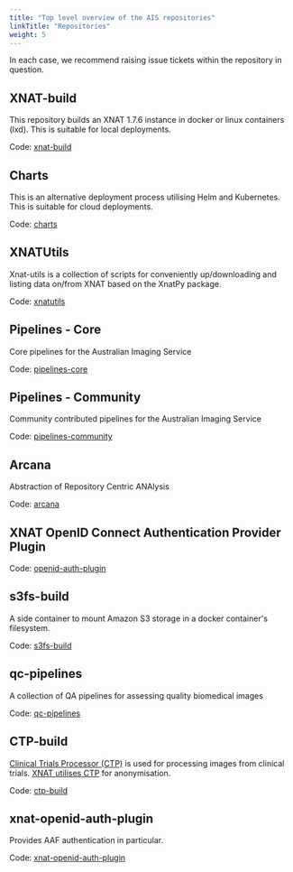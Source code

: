 ```yaml
---
title: "Top level overview of the AIS repositories"
linkTitle: "Repositories"
weight: 5
---
```


In each case, we recommend raising issue tickets within the repository in question.

## XNAT-build

This repository builds an XNAT 1.7.6 instance in docker or linux containers (lxd). This is suitable for local deployments.

Code: [xnat-build](https://github.com/australian-imaging-service/xnat-build)

[//]: # (Documentation: [{{< param baseURL >}}/xnat-build]&#40;{{< param baseURL >}}/xnat-build&#41;)
 
## Charts

This is an alternative deployment process utilising Helm and Kubernetes. This is suitable for cloud deployments.

Code: [charts](https://github.com/australian-imaging-service/charts)

[//]: # (Documentation: [{{< absref "docs" >}}]&#40;{{< ref "docs" >}}&#41;)

## XNATUtils

Xnat-utils is a collection of scripts for conveniently up/downloading and listing data on/from XNAT based on the XnatPy package.

Code: [xnatutils](https://github.com/australian-imaging-service/xnatutils)

[//]: # (Documentation: [{{< param baseURL >}}/xnatutils]&#40;{{< param baseURL >}}/xnatutils&#41;)

## Pipelines - Core

Core pipelines for the Australian Imaging Service

Code: [pipelines-core](https://github.com/Australian-Imaging-Service/pipelines-core)

## Pipelines - Community

Community contributed pipelines for the Australian Imaging Service 

Code: [pipelines-community](https://github.com/Australian-Imaging-Service/pipelines-community)

## Arcana

Abstraction of Repository Centric ANAlysis

Code: [arcana](https://github.com/australian-imaging-service/arcana)

## XNAT OpenID Connect Authentication Provider Plugin

[//]: # (TODO)

Code: [openid-auth-plugin](https://github.com/Australian-Imaging-Service/openid-auth-plugin)

## s3fs-build

A side container to mount Amazon S3 storage in a docker container's filesystem.

Code: [s3fs-build](https://github.com/australian-imaging-service/s3fs-build)

[//]: # (Documentation: [{{< param baseURL >}}/s3fs-build]&#40;{{< param baseURL >}}/s3fs-build&#41;)

## qc-pipelines

A collection of QA pipelines for assessing quality biomedical images

Code: [qc-pipelines](https://github.com/australian-imaging-service/qc-pipelines)

[//]: # (Documentation: [{{< param baseURL >}}/qc-pipelines]&#40;{{< param baseURL >}}/qc-pipelines&#41;)

## CTP-build

[Clinical Trials Processor (CTP)](http://mircwiki.rsna.org/index.php?title=MIRC_CTP) is used for processing images from clinical trials. [XNAT utilises CTP](https://wiki.xnat.org/display/XW2/Part+3%3A+Batch+DICOM+Operations+with+CTP+and+XNAT) for anonymisation.

Code: [ctp-build](https://github.com/australian-imaging-service/ctp-build)

[//]: # (Documentation: [{{< param baseURL >}}/CTP-build]&#40;{{< param baseURL >}}/CTP-build&#41;)

## xnat-openid-auth-plugin

Provides AAF authentication in particular.

Code: [xnat-openid-auth-plugin](https://github.com/australian-imaging-service/xnat-openid-auth-plugin)

[//]: # (Documentation: [{{< param baseURL >}}/xnat-openid-auth-plugin]&#40;{{< param baseURL >}}/xnat-openid-auth-plugin&#41;)

